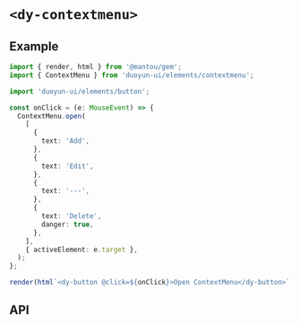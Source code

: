 # `<dy-contextmenu>`

## Example

<gbp-sandpack dependencies="@mantou/gem, duoyun-ui">

```ts
import { render, html } from '@mantou/gem';
import { ContextMenu } from 'duoyun-ui/elements/contextmenu';

import 'duoyun-ui/elements/button';

const onClick = (e: MouseEvent) => {
  ContextMenu.open(
    [
      {
        text: 'Add',
      },
      {
        text: 'Edit',
      },
      {
        text: '---',
      },
      {
        text: 'Delete',
        danger: true,
      },
    ],
    { activeElement: e.target },
  );
};

render(html`<dy-button @click=${onClick}>Open ContextMenu</dy-button>`, document.getElementById('root'));
```

</gbp-sandpack>

## API

<gbp-api src="/src/elements/contextmenu.ts"></gbp-api>

